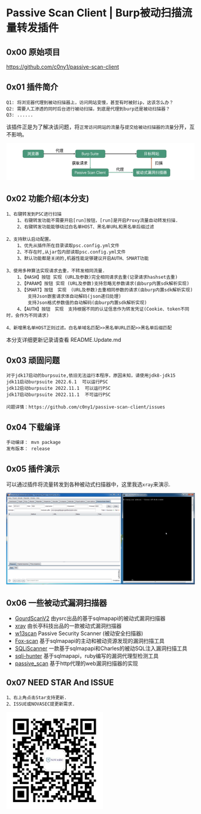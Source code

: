 # Passive Scan Client | Burp被动扫描流量转发插件

## 0x00 原始项目

https://github.com/c0ny1/passive-scan-client

## 0x01 插件简介

```
Q1: 将浏览器代理到被动扫描器上，访问网站变慢，甚至有时被封ip，这该怎么办？
Q2: 需要人工渗透的同时后台进行被动扫描，到底是代理到burp还是被动扫描器？
Q3: ......
```

该插件正是为了解决该问题，将`正常访问网站的流量`与`提交给被动扫描器的流量`分开，互不影响。

![流程图](./doc/process.png)



## 0x02 功能介绍(本分支)

```
1、右键转发到PSC进行扫描
	1、右键转发功能不需要开启[run]按钮，[run]是开启Proxy流量自动转发扫描.
	2、右键转发功能能够绕过白名单HOST、黑名单URL和黑名单后缀过滤

2、支持默认启动配置。
	1、优先从插件所在目录读取psc.config.yml文件
	2、不存在时,从jar包内部读取psc.config.yml文件
	3、默认功能都是关闭的,机器性能足够建议开启AUTH、SMART功能

3、使用多种算法实现请求去重，不转发相同流量. 
    1、【HASH】按钮 实现 (URL及参数)完全相同请求去重(记录请求hashset去重)
    2、【PARAM】按钮 实现 (URL及参数)支持忽略无参数请求(由burp内置sdk解析实现)
    3、【SMART】按钮　实现　(URL及参数)去重相同参数的请求(由burp内置sdk解析实现)
        支持Json嵌套请求体自动解码(json递归处理)
        支持Json格式参数值的自动解码(由burp内置sdk解析实现)
    4、【AUTH】按钮　实现　支持根据不同的认证信息作为转发凭证(Cookie、token不同时，会作为不同请求)
	
4、新增黑名单HOST正则过滤。白名单域名匹配>>黑名单URL匹配>>黑名单后缀匹配

```

本分支详细更新记录请查看 README.Update.md

## 0x03 顽固问题

```
对于jdk17启动的burpsuite,依旧无法运行本程序，原因未知，请使用jdk8-jdk15
jdk11启动burpsuite 2022.6.1  可以运行PSC
jdk12启动burpsuite 2022.11.1  可以运行PSC
jdk17启动burpsuite 2022.11.1  不可运行PSC

问题详情：https://github.com/c0ny1/passive-scan-client/issues
```



## 0x04 下载编译

```
手动编译： mvn package
发布版本： release
```

## 0x05 插件演示

可以通过插件将流量转发到各种被动式扫描器中，这里我选`xray`来演示.

![动图演示](./doc/show.gif)



## 0x06 一些被动式漏洞扫描器

* [GourdScanV2](https://github.com/ysrc/GourdScanV2)  由ysrc出品的基于sqlmapapi的被动式漏洞扫描器
* [xray](https://github.com/chaitin/xray) 由长亭科技出品的一款被动式漏洞扫描器
* [w13scan](https://github.com/boy-hack/w13scan) Passive Security Scanner (被动安全扫描器)
* [Fox-scan](https://github.com/fengxuangit/Fox-scan) 基于sqlmapapi的主动和被动资源发现的漏洞扫描工具
* [SQLiScanner](https://github.com/0xbug/SQLiScanner) 一款基于sqlmapapi和Charles的被动SQL注入漏洞扫描工具
* [sqli-hunter](https://github.com/zt2/sqli-hunter) 基于sqlmapapi，ruby编写的漏洞代理型检测工具
* [passive_scan](https://github.com/netxfly/passive_scan) 基于http代理的web漏洞扫描器的实现

## 0x07 NEED STAR And ISSUE

```
1、右上角点击Star支持更新.
2、ISSUE或NOVASEC提更新需求.
```

![NOVASEC](doc/NOVASEC.jpg)